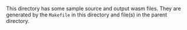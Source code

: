 This directory has some sample source and output wasm files. They are generated by the `Makefile` in this directory and file(s) in the parent directory.
